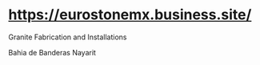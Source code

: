 # https://eurostonemx.business.site/
Granite Fabrication and Installations 

Bahia de Banderas Nayarit
